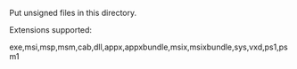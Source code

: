 Put unsigned files in this directory.


Extensions supported: 

exe,msi,msp,msm,cab,dll,appx,appxbundle,msix,msixbundle,sys,vxd,ps1,psm1

